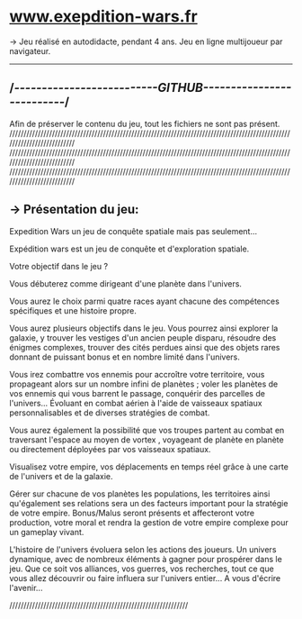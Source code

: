 # www.exepdition-wars.fr


-> Jeu réalisé en autodidacte, pendant 4 ans. Jeu en ligne multijoueur par navigateur.

--------------------------------------------------------------
/*--------------------------GITHUB--------------------------*/
--------------------------------------------------------------

Afin de préserver le contenu du jeu, tout les fichiers ne sont pas présent.
//////////////////////////////////////////////////////////////////////////////////////////////////////////////////////////
//////////////////////////////////////////////////////////////////////////////////////////////////////////////////////////
//////////////////////////////////////////////////////////////////////////////////////////////////////////////////////////

-> Présentation du jeu:
---------------------------------------------------
Expedition Wars un jeu de conquête spatiale mais pas seulement...

Expédition wars est un jeu de conquête et d'exploration spatiale.

Votre objectif dans le jeu ?

Vous débuterez comme dirigeant d'une planète dans l'univers.

Vous aurez le choix parmi quatre races ayant chacune des compétences spécifiques et une histoire propre.

Vous aurez plusieurs objectifs dans le jeu. Vous pourrez ainsi explorer la galaxie, y trouver les vestiges d'un ancien peuple disparu, résoudre des énigmes complexes, trouver des cités perdues ainsi que des objets rares donnant de puissant bonus et en nombre limité dans l'univers.

Vous irez combattre vos ennemis pour accroître votre territoire, vous propageant alors sur un nombre infini de planètes ; voler les planètes de vos ennemis qui vous barrent le passage, conquérir des parcelles de l'univers... Évoluant en combat aérien à l'aide de vaisseaux spatiaux personnalisables et de diverses stratégies de combat.

Vous aurez également la possibilité que vos troupes partent au combat en traversant l'espace au moyen de vortex , voyageant de planète en planète ou directement déployées par vos vaisseaux spatiaux.

Visualisez votre empire, vos déplacements en temps réel grâce à une carte de l'univers et de la galaxie.

Gérer sur chacune de vos planètes les populations, les territoires ainsi qu'également ses relations sera un des facteurs important pour la stratégie de votre empire. Bonus/Malus seront présents et affecteront votre production, votre moral et rendra la gestion de votre empire complexe pour un gameplay vivant.

L'histoire de l'univers évoluera selon les actions des joueurs. Un univers dynamique, avec de nombreux éléments à gagner pour prospérer dans le jeu. Que ce soit vos alliances, vos guerres, vos recherches, tout ce que vous allez découvrir ou faire influera sur l'univers entier... A vous d'écrire l'avenir...

///////////////////////////////////////////////////////////////

